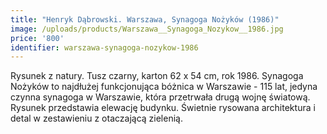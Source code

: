 ```yaml
---
title: "Henryk Dąbrowski. Warszawa, Synagoga Nożyków (1986)"
image: /uploads/products/Warszawa__Synagoga_Nozykow__1986.jpg
price: '800'
identifier: warszawa-synagoga-nozykow-1986
---
```


Rysunek z natury. Tusz czarny, karton 62 x 54 cm, rok 1986. Synagoga Nożyków to najdłużej funkcjonująca bóżnica w Warszawie - 115 lat, jedyna czynna synagoga w Warszawie, która przetrwała drugą wojnę światową.
Rysunek przedstawia elewację budynku. Świetnie rysowana architektura i detal w zestawieniu z otaczającą zielenią.